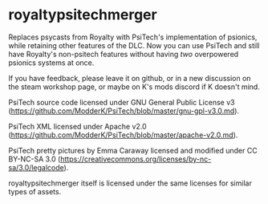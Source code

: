 # royaltypsitechmerger
Replaces psycasts from Royalty with PsiTech's implementation of psionics, while retaining other features of the DLC. Now you can use PsiTech and still have Royalty's non-psitech features without having *two* overpowered psionics systems at once.
  
 If you have feedback, please leave it on github, or in a new discussion on the steam workshop page, or maybe on K's mods discord if K doesn't mind.
  
 PsiTech source code licensed under GNU General Public License v3 (https://github.com/ModderK/PsiTech/blob/master/gnu-gpl-v3.0.md).
  
 PsiTech XML licensed under Apache v2.0 (https://github.com/ModderK/PsiTech/blob/master/apache-v2.0.md).
  
 PsiTech pretty pictures by Emma Caraway licensed and modified under CC BY-NC-SA 3.0 (https://creativecommons.org/licenses/by-nc-sa/3.0/legalcode).
 
 royaltypsitechmerger itself is licensed under the same licenses for similar types of assets.
 
